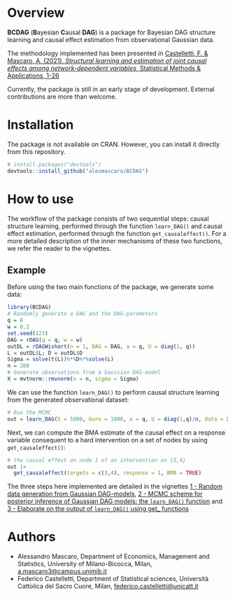 
<!-- README.md is generated from README.Rmd. Please edit that file -->

# Overview

**BCDAG** (**B**ayesian **C**ausal **DAG**) is a package for Bayesian
DAG structure learning and causal effect estimation from observational
Gaussian data.

The methodology implemented has been presented in [Castelletti, F. &
Mascaro, A. (2021). *Structural learning and estimation of joint causal
effects among network-dependent variables*, Statistical Methods &
Applications,
1-26](https://link.springer.com/article/10.1007/s10260-021-00579-1)

Currently, the package is still in an early stage of development.
External contributions are more than welcome.

# Installation

The package is not available on CRAN. However, you can install it
directly from this repository.

``` r
# install.packages("devtools")
devtools::install_github("alesmascaro/BCDAG")
```

# How to use

The workflow of the package consists of two sequential steps: causal
structure learning, performed through the function `learn_DAG()` and
causal effect estimation, performed through the function
`get_causaleffect()`. For a more detailed description of the inner
mechanisms of these two functions, we refer the reader to the vignettes.

## Example

Before using the two main functions of the package, we generate some
data:

``` r
library(BCDAG)
# Randomly generate a DAG and the DAG-parameters
q = 8
w = 0.2
set.seed(123)
DAG = rDAG(q = q, w = w)
outDL = rDAGWishart(n = 1, DAG = DAG, a = q, U = diag(1, q))
L = outDL$L; D = outDL$D
Sigma = solve(t(L))%*%D%*%solve(L)
n = 200
# Generate observations from a Gaussian DAG-model
X = mvtnorm::rmvnorm(n = n, sigma = Sigma)
```

We can use the function `learn_DAG()` to perform causal structure
learning from the generated observational dataset:

``` r
# Run the MCMC
out = learn_DAG(S = 5000, burn = 1000, a = q, U = diag(1,q)/n, data = X, w = w)
```

Next, we can compute the BMA estimate of the causal effect on a response
variable consequent to a hard intervention on a set of nodes by using
`get_causaleffect()`:

``` r
# the causal effect on node 1 of an intervention on {3,4}
out |>
  get_causaleffect(targets = c(3,4), response = 1, BMA = TRUE)
```

The three steps here implemented are detailed in the vignettes [1 -
Random data generation from Gaussian
DAG-models](https://alesmascaro.github.io/BCDAG/vignettes/bcdag_generatedata.html),
[2 - MCMC scheme for posterior inference of Gaussian DAG models: the
`learn_DAG()`
function](https://alesmascaro.github.io/BCDAG/vignettes/bcdag_learnDAG.html)
and [3 - Elaborate on the output of `learn_DAG()` using get\_
functions](https://alesmascaro.github.io/BCDAG/vignettes/bcdag_getfamily.html)

# Authors

-   Alessandro Mascaro, Department of Economics, Management and
    Statistics, University of Milano-Bicocca, Milan,
    <a.mascaro3@campus.unimib.it>
-   Federico Castelletti, Department of Statistical sciences, Università
    Cattolica del Sacro Cuore, Milan, <federico.castelletti@unicatt.it>
